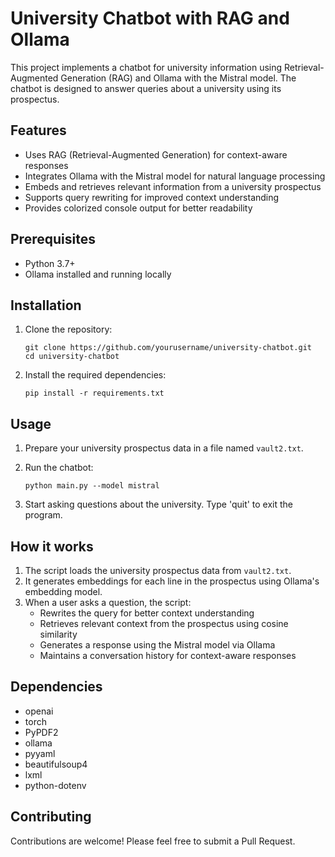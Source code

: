 # University Chatbot with RAG and Ollama

This project implements a chatbot for university information using Retrieval-Augmented Generation (RAG) and Ollama with the Mistral model. The chatbot is designed to answer queries about a university using its prospectus.

## Features

- Uses RAG (Retrieval-Augmented Generation) for context-aware responses
- Integrates Ollama with the Mistral model for natural language processing
- Embeds and retrieves relevant information from a university prospectus
- Supports query rewriting for improved context understanding
- Provides colorized console output for better readability

## Prerequisites

- Python 3.7+
- Ollama installed and running locally

## Installation

1. Clone the repository:
   ```
   git clone https://github.com/yourusername/university-chatbot.git
   cd university-chatbot
   ```

2. Install the required dependencies:
   ```
   pip install -r requirements.txt
   ```

## Usage

1. Prepare your university prospectus data in a file named `vault2.txt`.

2. Run the chatbot:
   ```
   python main.py --model mistral
   ```

3. Start asking questions about the university. Type 'quit' to exit the program.

## How it works

1. The script loads the university prospectus data from `vault2.txt`.
2. It generates embeddings for each line in the prospectus using Ollama's embedding model.
3. When a user asks a question, the script:
   - Rewrites the query for better context understanding
   - Retrieves relevant context from the prospectus using cosine similarity
   - Generates a response using the Mistral model via Ollama
   - Maintains a conversation history for context-aware responses

## Dependencies

- openai
- torch
- PyPDF2
- ollama
- pyyaml
- beautifulsoup4
- lxml
- python-dotenv

## Contributing

Contributions are welcome! Please feel free to submit a Pull Request.
